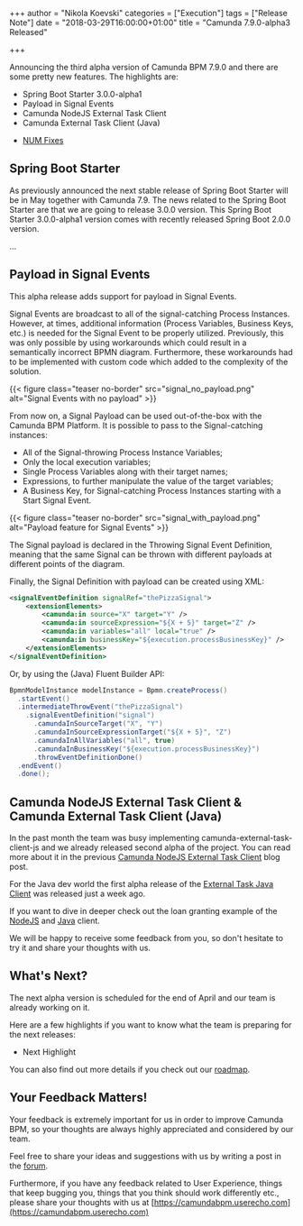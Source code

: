 +++
author = "Nikola Koevski"
categories = ["Execution"]
tags = ["Release Note"]
date = "2018-03-29T16:00:00+01:00"
title = "Camunda 7.9.0-alpha3 Released"

+++

Announcing the third alpha version of Camunda BPM 7.9.0 and there are some pretty new features. The highlights are:

* Spring Boot Starter 3.0.0-alpha1
* Payload in Signal Events
* Camunda NodeJS External Task Client
* Camunda External Task Client (Java)
<!-- TODO(Nikola) Add NUM Fixes -->
* [NUM Fixes]()

<!-- TODO please add your beautiful explanations to the new features below -->

## Spring Boot Starter

As previously announced the next stable release of Spring Boot Starter will be in May together with Camunda 7.9.
The news related to the Spring Boot Starter are that we are going to release 3.0.0 version.
This Spring Boot Starter 3.0.0-alpha1 version comes with recently released Spring Boot 2.0.0 version.

...

## Payload in Signal Events

This alpha release adds support for payload in Signal Events.

Signal Events are broadcast to all of the signal-catching Process Instances. However, at times, additional information (Process Variables, Business Keys, etc.) is needed for the Signal Event to be properly utilized. Previously, this was only possible by using workarounds which could result in a semantically incorrect BPMN diagram. Furthermore, these workarounds had to be implemented with custom code which added to the complexity of the solution.

{{< figure class="teaser no-border" src="signal_no_payload.png" alt="Signal Events with no payload" >}}

From now on, a Signal Payload can be used out-of-the-box with the Camunda BPM Platform. It is possible to pass to the Signal-catching instances:

* All of the Signal-throwing Process Instance Variables;
* Only the local execution variables;
* Single Process Variables along with their target names;
* Expressions, to further manipulate the value of the target variables;
* A Business Key, for Signal-catching Process Instances starting with a Start Signal Event.

{{< figure class="teaser no-border" src="signal_with_payload.png" alt="Payload feature for Signal Events" >}}

The Signal payload is declared in the Throwing Signal Event Definition, meaning that the same Signal can be thrown with different payloads at different points of the diagram.

Finally, the Signal Definition with payload can be created using XML:

```xml
<signalEventDefinition signalRef="thePizzaSignal">
    <extensionElements>
        <camunda:in source="X" target="Y" />
        <camunda:in sourceExpression="${X + 5}" target="Z" />
        <camunda:in variables="all" local="true" />
        <camunda:in businessKey="${execution.processBusinessKey}" />
    </extensionElements>
</signalEventDefinition>
```

Or, by using the (Java) Fluent Builder API:

```java
BpmnModelInstance modelInstance = Bpmn.createProcess()
  .startEvent()
  .intermediateThrowEvent("thePizzaSignal")
    .signalEventDefinition("signal")
      .camundaInSourceTarget("X", "Y")
      .camundaInSourceExpressionTarget("${X + 5}", "Z")
      .camundaInAllVariables("all", true)
      .camundaInBusinessKey("${execution.processBusinessKey}")
      .throwEventDefinitionDone()
  .endEvent()
  .done();
```


## Camunda NodeJS External Task Client & Camunda External Task Client (Java)

In the past month the team was busy implementing camunda-external-task-client-js and we already released second alpha of the project. You can read more about it in the previous [Camunda NodeJS External Task Client](https://blog.camunda.com/post/2018/03/extermal-task-js-alpha2/) blog post.

For the Java dev world the first alpha release of the [External Task Java Client](https://blog.camunda.com/post/2018/03/camunda-external-task-client-java-010-alpha1-released/) was released just a week ago.

If you want to dive in deeper check out the loan granting example of the [NodeJS](https://github.com/camunda/camunda-external-task-client-js/tree/master/examples/granting-loans) and [Java](https://github.com/camunda/camunda-external-task-client-java/tree/master/examples/loan-granting) client.

We will be happy to receive some feedback from you, so don't hesitate to try it and share your thoughts with us.

## What's Next?

The next alpha version is scheduled for the end of April and our team is already working on it.

Here are a few highlights if you want to know what the team is preparing for the next releases:

<!-- TODO(Nikola) Add next highlight -->
* Next Highlight

You can also find out more details if you check out our [roadmap](https://camunda.com/learn/community/#roadmap).

## Your Feedback Matters!

Your feedback is extremely important for us in order to improve Camunda BPM, so your thoughts are always highly appreciated and considered by our team.

Feel free to share your ideas and suggestions with us by writing a post in the [forum](https://forum.camunda.org/).

Furthermore, if you have any feedback related to User Experience, things that keep bugging you, things that you think should work differently etc., please share your thoughts with us at [https://camundabpm.userecho.com](https://camundabpm.userecho.com)
